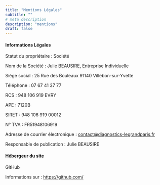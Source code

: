 ```yaml
---
title: "Mentions Légales"
subtitle: ""
# meta description
description: "mentions"
draft: false
---
```


#### Informations Légales
Statut du propriétaire : Société

Nom de la Société : Julie BEAUSIRE, Entreprise Individuelle

Siège social : 25 Rue des Bouleaux 91140 Villebon-sur-Yvette

Téléphone : 07 67 41 37 77

RCS : 948 106 919 EVRY

APE : 7120B

SIRET : 948 106 919 00012

N° TVA : FR51948106919

Adresse de courrier électronique : contact@diagnostics-legrandparis.fr

Responsable de publication : Julie BEAUSIRE

#### Hébergeur du site
GitHub

Informations sur : https://github.com/
